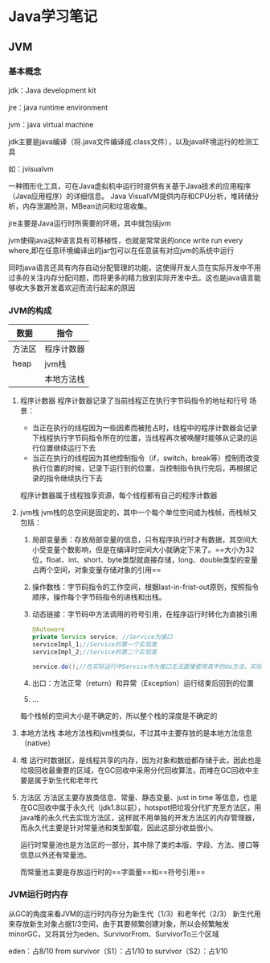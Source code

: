 # Java学习笔记

## JVM

### 基本概念

jdk：Java development kit

jre：java runtime environment

 jvm：java virtual machine

jdk主要是java编译（将.java文件编译成.class文件），以及java环境运行的检测工具

如：jvisualvm

一种图形化工具，可在Java虚拟机中运行时提供有关基于Java技术的应用程序（Java应用程序）的详细信息。 Java VisualVM提供内存和CPU分析，堆转储分析，内存泄漏检测，MBean访问和垃圾收集。

jre主要是Java运行时所需要的环境，其中就包括jvm

jvm使得java这种语言具有可移植性，也就是常常说的once write run every where,即在任意环境编译出的jar包可以在任意装有对应jvm的系统中运行

同时java语言还具有内存自动分配管理的功能，这使得开发人员在实际开发中不用过多的关注内存分配问题，而将更多的精力放到实际开发中去。这也是java语言能够收大多数开发着欢迎而流行起来的原因

### JVM的构成

| 数据   | 指令       |
| ------ | ---------- |
| 方法区 | 程序计数器 |
| heap   | jvm栈      |
|        | 本地方法栈 |

1. 程序计数器
   程序计数器记录了当前线程正在执行字节码指令的地址和行号
   场景：

   - 当正在执行的线程因为一些因素而被抢占时，线程中的程序计数器会记录下线程执行字节码指令所在的位置，当线程再次被唤醒时能够从记录的运行位置继续运行下去
   - 当正在执行的线程因为其他控制指令（if，switch，break等）控制而改变执行位置的时候，记录下运行到的位置，当控制指令执行完后，再根据记录的指令继续执行下去

   程序计数器属于线程独享资源，每个线程都有自己的程序计数器

2. jvm栈
   jvm栈的总空间是固定的，其中一个每个单位空间成为栈帧，而栈帧又包括：

   1. 局部变量表：存放局部变量的信息，只有程序执行时才有数据，其空间大小受变量个数影响，但是在编译时空间大小就确定下来了。==大小为32位，float、int、short、byte类型就直接存储，long、double类型的变量占两个空间，对象变量存储对象的引用==
   
   2. 操作数栈：字节码指令的工作空间，根据last-in-frist-out原则，按照指令顺序，操作每个字节码指令的进栈和出栈。
   
   3. 动态链接：字节码中方法调用的符号引用，在程序运行时转化为直接引用
   
      ```java
      @Autoware
      private Service service; //Service为接口
      serviceImpl_1;//Service的第一个实现类
      serviceImpl_2;//Service的第二个实现类
      
      service.do();//在实际运行中Service作为接口无法直接使用其中的do方法，实际调用的是其实现类的引用方法，这个过程叫做动态链接
      ```
   
   4. 出口：方法正常（return）和异常（Exception）运行结束后回到的位置
   
   5. ...
   
   每个栈帧的空间大小是不确定的，所以整个栈的深度是不确定的
   
3. 本地方法栈
   本地方法栈和jvm栈类似，不过其中主要存放的是本地方法信息（native）

5. 堆
   运行时数据区，是线程共享的内存，因为对象和数组都存储于此，因此也是垃圾回收最重要的区域，在GC回收中采用分代回收算法，而堆在GC回收中主要是属于新生代和老年代
   
5. 方法区
   方法区主要存放类信息、常量、静态变量、just in time 等信息，也是在GC回收中属于永久代（jdk1.8以前），hotspot把垃圾分代扩充至方法区，用java堆的永久代去实现方法区，这样就不用单独的开发方法区的内存管理器，而永久代主要是针对常量池和类型卸载，因此这部分收益很小。

   运行时常量池也是方法区的一部分，其中除了类的本版、字段、方法、接口等信息以外还有常量池。

   而常量池主要是存放运行时的==字面量==和==符号引用==

### JVM运行时内存

从GC的角度来看JVM的运行时内存分为新生代（1/3）和老年代（2/3）
新生代用来存放新生对象占据1/3空间，由于其要频繁创建对象，所以会频繁触发minorGC，又将其分为eden、SurvivorFrom、SurvivorTo三个区域

eden：占8/10
from survivor（S1）：占1/10
to survivor（S2）：占1/10